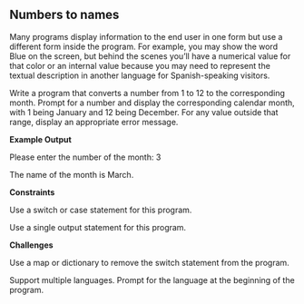 ## Numbers to names

Many programs display information to the end user in one form but use a different form inside the program. For example, you may show the word Blue on the screen, but behind the scenes you’ll have a numerical value for that color or an internal value because you may need to represent the textual description in another language for Spanish-speaking visitors.

Write a program that converts a number from 1 to 12 to the corresponding month. Prompt for a number and display the corresponding calendar month, with 1 being January and 12 being December. For any value outside that range, display an appropriate error message.

**Example Output**

Please enter the number of the month: 3

The name of the month is March.

**Constraints**

Use a switch or case statement for this program.

Use a single output statement for this program.

**Challenges**

Use a map or dictionary to remove the switch statement from the program.

Support multiple languages. Prompt for the language at the beginning of the program.
